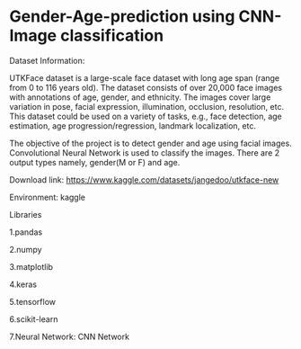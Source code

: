 # Gender-Age-prediction using CNN-Image classification

Dataset Information:

UTKFace dataset is a large-scale face dataset with long age span (range from 0 to 116 years old). The dataset consists of over 20,000 face images with annotations of age, gender, and ethnicity. The images cover large variation in pose, facial expression, illumination, occlusion, resolution, etc. This dataset could be used on a variety of tasks, e.g., face detection, age estimation, age progression/regression, landmark localization, etc.


The objective of the project is to detect gender and age using facial images. Convolutional Neural Network is used to classify the images. There are 2 output types namely, gender(M or F) and age.


Download link: https://www.kaggle.com/datasets/jangedoo/utkface-new

Environment: kaggle

Libraries

1.pandas

2.numpy

3.matplotlib

4.keras

5.tensorflow

6.scikit-learn

7.Neural Network: CNN Network
